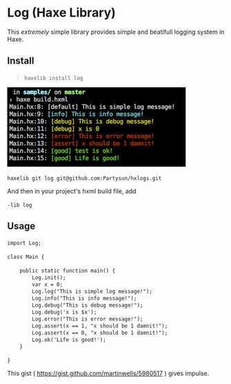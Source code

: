 Log (Haxe Library)
=====================

This *extremely* simple library provides simple and beatifull logging system in Haxe.

Install
-------

>`haxelib install log`

![screenshot](screenshot.png)

`haxelib git log git@github.com:Partysun/hxlogs.git`

And then in your project's hxml build file, add

`-lib log`

Usage
-----

```
import Log;

class Main {

    public static function main() {
        Log.init();
        var x = 0;
        Log.log("This is simple log message!");
        Log.info("This is info message!");
        Log.debug("This is debug message!");
        Log.debug('x is $x');
        Log.error("This is error message!");
        Log.assert(x == 1, "x should be 1 damnit!");
        Log.assert(x == 0, "x should be 1 damnit!");
        Log.ok('Life is good!');
    }

}
```

This gist ( https://gist.github.com/martinwells/5980517 ) gives impulse.

